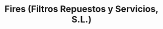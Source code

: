 ---
title: "Fires (Filtros Repuestos y Servicios, S.L.)"
url: /muskiz/fires-filtros-repuestos-y-servicios-s-l/
shop: agraria
---
